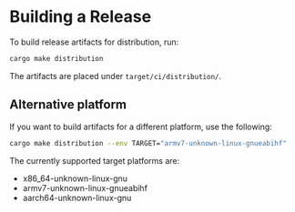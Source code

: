 # Building a Release

To build release artifacts for distribution, run:
```sh
cargo make distribution
```
The artifacts are placed under `target/ci/distribution/`.


## Alternative platform

If you want to build artifacts for a different platform, use the following:
```sh
cargo make distribution --env TARGET="armv7-unknown-linux-gnueabihf"
```

The currently supported target platforms are:
* x86_64-unknown-linux-gnu
* armv7-unknown-linux-gnueabihf
* aarch64-unknown-linux-gnu
